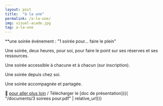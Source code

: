 ```yaml
---
layout: post
title:  "à la une"
permalink: /a-la-une/
img: visuel-acade.jpg
tag: a-la-une
---
```

**une soirée événement : "1 soirée pour... faire le plein"

Une soirée, deux heures, pour soi, pour faire le point sur ses réserves et ses ressources.

Une soirée accessible à chacune et à chacun (sur inscription).

Une soirée depuis chez soi.

Une soirée accompagnée et partagée.

👣 [pour aller plus loin](https://acade-fr.github.io/bheema/contact/)   /   Télécharger le [doc de présentation]({{ "/documents/3 soirees pour.pdf" | relative_url}})
